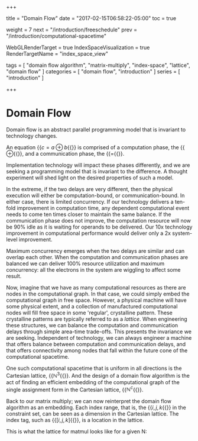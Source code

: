 +++

title = "Domain Flow"
date = "2017-02-15T06:58:22-05:00"
toc = true

weight = 7
next = "/introduction/freeschedule"
prev = "/introduction/computational-spacetime"

WebGLRenderTarget = true
IndexSpaceVisualization = true
RenderTargetName = "index_space_view"

tags = [ "domain flow algorithm", "matrix-multiply", "index-space", "lattice", "domain flow" ]
categories = [ "domain flow", "introduction" ]
series = [ "introduction" ]

+++

# Domain Flow

Domain flow is an abstract parallel programming model that is invariant to technology changes.

An equation {{<math>}}$c = a \oplus b${{</math>}} is comprised of a computation phase, the {{<math>}}$\oplus${{</math>}},
and a communication phase, the {{<math>}}$=${{</math>}}.

Implementation technology will impact these phases differently, and we are seeking a programming model 
that is invariant to the difference. A thought experiment will shed light on the desired properties of such a model. 

In the extreme, if the two delays are very different, then the physical execution will either be computation-bound,
or communication-bound. In either case, there is limited concurrency.
If our technology delivers a ten-fold improvement in computation time, any dependent computational event needs 
to come ten times closer to maintain the same balance. If the communication phase does not improve, 
the computation resource will now be 90% idle as it is waiting for operands to be delivered. 
Our 10x technology improvement in computational performance would deliver only a 2x system-level improvement.

Maximum concurrency emerges when the two delays are similar and can overlap each other. 
When the computation and communication phases are balanced we can deliver 100% resource
utilization and maximum concurrency: all the electrons in the system are wiggling to affect some result.

Now, imagine that we have as many computational resources as there are nodes in the computational graph. 
In that case, we could simply embed the computational graph in free space.
However, a physical machine will have some physical extent, and a collection of manufactured computational nodes will 
fill free space in some 'regular', crystalline pattern.
These crystalline patterns are typically referred to as a _lattice_. When engineering these structures, we can
balance the computation and communication delays through simple area-time trade-offs. This presents the invariance
we are seeking. Independent of technology, we can always engineer a machine that offers balance between 
computation and communication delays, and that offers connectivity among nodes that fall within the future cone of the 
computational spacetime.

One such computational spacetime that is uniform in all directions is the Cartesian lattice, {{<math>}}$\mathbb{N}^3${{</math>}}.
And the design of a domain flow algorithm is the act of finding an efficient embedding of the computational graph of
the single assignment form in the Cartesian lattice, {{<math>}}$\mathbb{N}^c${{</math>}}.

Back to our matrix multiply; we can now reinterpret the domain flow algorithm as an embedding.
Each index range, that is, the {{<math>}}$i, j, k${{</math>}} in the constraint set, can be seen as a dimension in 
the Cartesian lattice. The index tag, such as {{<math>}}$[i,j,k]${{</math>}}, is a location in the lattice.

This is what the lattice for matmul looks like for a given N:

<canvas id="c"></canvas>

<div id="index_space_view"></div>


